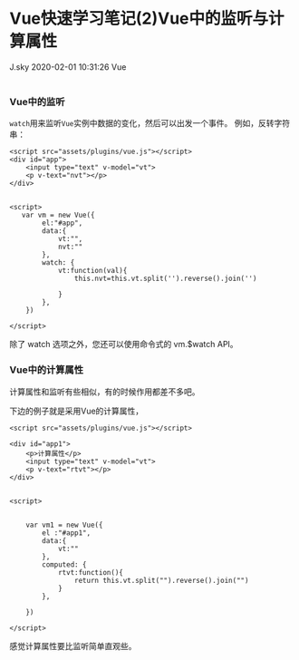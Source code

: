 <div class="blog-article">
<h1 class="title">Vue快速学习笔记(2)Vue中的监听与计算属性</h1>
<span class="author">J.sky</span>
<span class="time">2020-02-01 10:31:26</span>
<span class="tag">Vue</span>
</div>
</br>

### Vue中的监听

`watch`用来监听`Vue`实例中数据的变化，然后可以出发一个事件。
例如，反转字符串：


<!-- 开发环境版本，包含了有帮助的命令行警告 -->
    <script src="assets/plugins/vue.js"></script>
    <div id="app">
        <input type="text" v-model="vt">
        <p v-text="nvt"></p>
    </div>

   
    <script>
       var vm = new Vue({
            el:"#app",
            data:{
                vt:"",
                nvt:""
            },
            watch: {
                vt:function(val){
                    this.nvt=this.vt.split('').reverse().join('')

                }
            },
        })

    </script>

除了 watch 选项之外，您还可以使用命令式的 vm.$watch API。


### Vue中的计算属性

计算属性和监听有些相似，有的时候作用都差不多吧。

下边的例子就是采用Vue的计算属性，

 <!-- 开发环境版本，包含了有帮助的命令行警告 -->
    <script src="assets/plugins/vue.js"></script>

    <div id="app1">
        <p>计算属性</p>
        <input type="text" v-model="vt">
        <p v-text="rtvt"></p>
    </div>

   
    <script>


        var vm1 = new Vue({
            el :"#app1",
            data:{
                vt:""
            },
            computed: {
                rtvt:function(){
                    return this.vt.split("").reverse().join("")
                }
            },

        })

    </script>


感觉计算属性要比监听简单直观些。